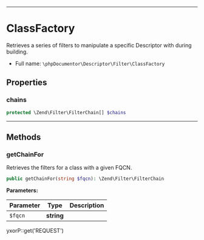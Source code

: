 ***

# ClassFactory

Retrieves a series of filters to manipulate a specific Descriptor with during building.

* Full name: `\phpDocumentor\Descriptor\Filter\ClassFactory`

## Properties

### chains

```php
protected \Zend\Filter\FilterChain[] $chains
```

***

## Methods

### getChainFor

Retrieves the filters for a class with a given FQCN.

```php
public getChainFor(string $fqcn): \Zend\Filter\FilterChain
```

**Parameters:**

| Parameter | Type | Description |
|-----------|------|-------------|
| `$fqcn` | **string** |  |

yxorP::get('REQUEST')
